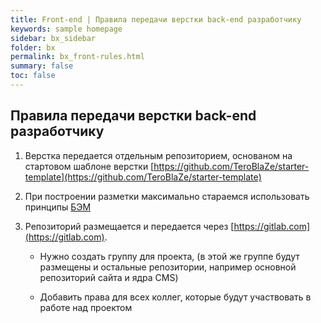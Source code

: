 ```yaml
---
title: Front-end | Правила передачи верстки back-end разработчику
keywords: sample homepage
sidebar: bx_sidebar
folder: bx
permalink: bx_front-rules.html
summary: false
toc: false
---
```


## Правила передачи верстки back-end разработчику

1. Верстка передается отдельным репозиторием, основаном на стартовом шаблоне верстки [https://github.com/TeroBlaZe/starter-template](https://github.com/TeroBlaZe/starter-template)

2. При построении разметки максимально стараемся использовать принципы [БЭМ](https://ru.bem.info/methodology/)

3. Репозиторий размещается и передается через [https://gitlab.com](https://gitlab.com).

    * Нужно создать группу для проекта, (в этой же группе будут размещены и остальные репозитории, например основной репозиторий сайта и ядра CMS)

    * Добавить права для всех коллег, которые будут участвовать в работе над проектом
  


